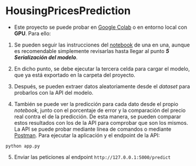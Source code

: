 # HousingPricesPrediction

- Este proyecto se puede probar en [Google Colab](https://colab.research.google.com/) o en entorno local con **GPU**. Para ello:

1. Se pueden seguir las instrucciones del [notebook](https://github.com/alejandrorod-tajamar/HousingPricesPrediction/blob/main/Housing.ipynb) de una en una, aunque es recomendable simplemente revisarlas hasta llegar al punto _**5 Serialización del modelo**_.

2. En dicho punto, se debe ejecutar la tercera celda para cargar el modelo, que ya está exportado en la carpeta del proyecto.

3. Después, se pueden extraer datos aleatoriamente desde el _dataset_ para probarlos con la API del modelo.

4. También se puede ver la predicción para cada dato desde el propio _notebook_, junto con el porcentaje de error y la comparación del precio real contra el de la predicción. De esta manera, se pueden comparar estos resultados con los de la API para comprobar que son los mismos. La API se puede probar mediante línea de comandos o mediante [Postman](https://www.postman.com/). Para ejecutar la aplicación y el endpoint de la API:

```batch
python app.py
```

5. Enviar las peticiones al endpoint `http://127.0.0.1:5000/predict`
